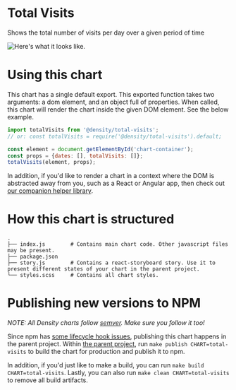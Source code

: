 # Total Visits
Shows the total number of visits per day over a given period of time

![Here's what it looks like.](http://i.imgur.com/Pxw2ie3.png)

# Using this chart
This chart has a single default export. This exported function takes two arguments: a dom element,
and an object full of properties. When called, this chart will render the chart inside the given DOM
element. See the below example.

```javascript
import totalVisits from '@density/total-visits';
// or: const totalVisits = require('@density/total-visits').default;

const element = document.getElementById('chart-container');
const props = {dates: [], totalVisits: []};
totalVisits(element, props);
```

In addition, if you'd like to render a chart in a context where the DOM is abstracted away from you,
such as a React or Angular app, then check out [our companion helper library](https://github.com/DensityCo/charts#hold-on-then-how-do-i-render-my-chart-in-my-react-app).

# How this chart is structured
```
.
├── index.js        # Contains main chart code. Other javascript files may be present.
├── package.json
├── story.js        # Contains a react-storyboard story. Use it to present different states of your chart in the parent project.
└── styles.scss     # Contains all chart styles.
```

# Publishing new versions to NPM

*NOTE: All Density charts follow [semver](http://semver.org/). Make sure you follow it too!*

Since npm has [some lifecycle hook issues](https://github.com/npm/npm/issues/3059), publishing this
chart happens in the parent project. Within [the parent project](https://github.com/DensityCo/charts),
run `make publish CHART=total-visits` to build the chart for production and publish it to npm.

In addition, if you'd just like to make a build, you can run `make build CHART=total-visits`. Lastly,
you can also run `make clean CHART=total-visits` to remove all build artifacts.
